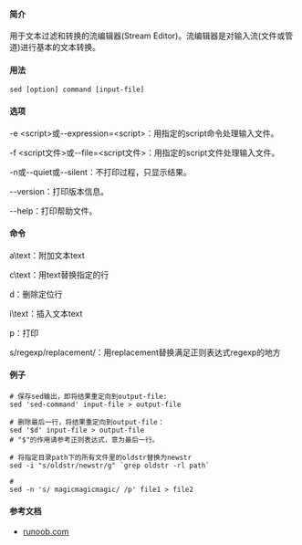 #### 简介

用于文本过滤和转换的流编辑器(Stream Editor)。流编辑器是对输入流(文件或管道)进行基本的文本转换。


#### 用法

```
sed [option] command [input-file]
```



#### 选项

  -e \<script>或--expression=\<script>：用指定的script命令处理输入文件。

  -f <script文件>或--file=<script文件>：用指定的script文件处理输入文件。

  -n或--quiet或--silent：不打印过程，只显示结果。

  --version：打印版本信息。

  --help：打印帮助文件。

#### 命令

  a\text：附加文本text

  c\text：用text替换指定的行  

  d：删除定位行

  i\text：插入文本text

  p：打印

  s/regexp/replacement/：用replacement替换满足正则表达式regexp的地方

#### 例子

  ```shell
# 保存sed输出，即将结果重定向到output-file:  
sed 'sed-command' input-file > output-file
    
# 删除最后一行，将结果重定向到output-file：  
sed '$d' input-file > output-file  
# "$"的作用请参考正则表达式，意为最后一行。
  
# 将指定目录path下的所有文件里的oldstr替换为newstr
sed -i "s/oldstr/newstr/g" `grep oldstr -rl path`

# 
sed -n 's/ magicmagicmagic/ /p' file1 > file2
  ```

#### 参考文档

- [runoob.com](http://www.runoob.com/linux/linux-comm-sed.html)